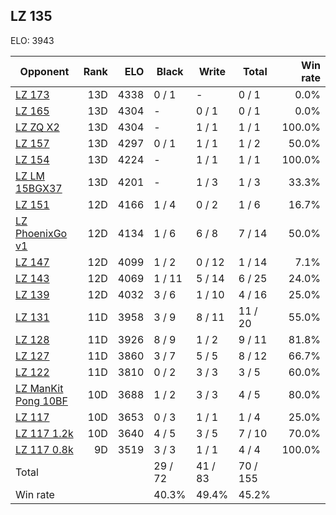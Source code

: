 ## LZ 135 ##

ELO: 3943

Opponent | Rank | ELO | Black | Write | Total | Win rate
---------|-----:|----:|-------|-------|-------|-------:
[LZ 173](LZ%20173.md) | 13D | 4338 | 0 / 1 | - | 0 / 1 | 0.0%
[LZ 165](LZ%20165.md) | 13D | 4304 | - | 0 / 1 | 0 / 1 | 0.0%
[LZ ZQ X2](LZ%20ZQ%20X2.md) | 13D | 4304 | - | 1 / 1 | 1 / 1 | 100.0%
[LZ 157](LZ%20157.md) | 13D | 4297 | 0 / 1 | 1 / 1 | 1 / 2 | 50.0%
[LZ 154](LZ%20154.md) | 13D | 4224 | - | 1 / 1 | 1 / 1 | 100.0%
[LZ LM 15BGX37](LZ%20LM%2015BGX37.md) | 13D | 4201 | - | 1 / 3 | 1 / 3 | 33.3%
[LZ 151](LZ%20151.md) | 12D | 4166 | 1 / 4 | 0 / 2 | 1 / 6 | 16.7%
[LZ PhoenixGo v1](LZ%20PhoenixGo%20v1.md) | 12D | 4134 | 1 / 6 | 6 / 8 | 7 / 14 | 50.0%
[LZ 147](LZ%20147.md) | 12D | 4099 | 1 / 2 | 0 / 12 | 1 / 14 | 7.1%
[LZ 143](LZ%20143.md) | 12D | 4069 | 1 / 11 | 5 / 14 | 6 / 25 | 24.0%
[LZ 139](LZ%20139.md) | 12D | 4032 | 3 / 6 | 1 / 10 | 4 / 16 | 25.0%
[LZ 131](LZ%20131.md) | 11D | 3958 | 3 / 9 | 8 / 11 | 11 / 20 | 55.0%
[LZ 128](LZ%20128.md) | 11D | 3926 | 8 / 9 | 1 / 2 | 9 / 11 | 81.8%
[LZ 127](LZ%20127.md) | 11D | 3860 | 3 / 7 | 5 / 5 | 8 / 12 | 66.7%
[LZ 122](LZ%20122.md) | 11D | 3810 | 0 / 2 | 3 / 3 | 3 / 5 | 60.0%
[LZ ManKit Pong 10BF](LZ%20ManKit%20Pong%2010BF.md) | 10D | 3688 | 1 / 2 | 3 / 3 | 4 / 5 | 80.0%
[LZ 117](LZ%20117.md) | 10D | 3653 | 0 / 3 | 1 / 1 | 1 / 4 | 25.0%
[LZ 117 1.2k](LZ%20117%201.2k.md) | 10D | 3640 | 4 / 5 | 3 / 5 | 7 / 10 | 70.0%
[LZ 117 0.8k](LZ%20117%200.8k.md) | 9D | 3519 | 3 / 3 | 1 / 1 | 4 / 4 | 100.0%
Total | | | 29 / 72 | 41 / 83 | 70 / 155 | 
Win rate| | | 40.3% | 49.4% | 45.2% | 
